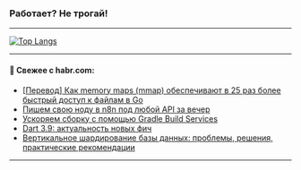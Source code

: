 ### Работает? Не трогай!

---
<!--
#### 🛠️ Technical stack:

![Java](https://img.shields.io/badge/Java-informational?logo=Oracle&style=flat&logoColor=white&color=FF4500)
![Kotlin](https://img.shields.io/badge/Kotlin-informational?logo=Kotlin&style=flat&logoColor=white&color=774D97)
![TS](https://img.shields.io/badge/TypeScript-informational?logo=typeScript&style=flat&logoColor=black&color=017acc)
![Python](https://img.shields.io/badge/Python-informational?logo=Python&style=flat&logoColor=black&color=ffdd54) <br>
![Spring](https://img.shields.io/badge/Spring-informational?logo=Spring&style=flat&logoColor=white&color=6DB33F) 
![SpringBoot](https://img.shields.io/badge/SpringBoot-informational?logo=SpringBoot&style=flat&logoColor=white&color=6DB33F)
![Nest](https://img.shields.io/badge/NestJS-informational?logo=NestJS&style=flat&logoColor=white&color=E0234E) 
![NodeJS](https://img.shields.io/badge/NodeJS-informational?logo=node.js&style=flat&logoColor=white&color=70A760)<br>
![PostgreSQL](https://img.shields.io/badge/PostgreSQL-informational?logo=PostgreSQL&style=flat&logoColor=white&color=DAA520)
![MongoDB](https://img.shields.io/badge/MongoDB-informational?logo=MongoDB&style=flat&logoColor=white&color=870000)
![Apache](https://img.shields.io/badge/Apache-informational?logo=apache&style=flat&logoColor=white&color=f74e28)

___ 
-->

<!--- #### 🛠️ : --->

[![Top Langs](https://github-readme-stats-82jvfl3w3-advtsettinggmailcoms-projects.vercel.app/api/top-langs/?username=zloylis&langs_count=10&hide_title=true&title_color=e6edf3&size_weight=0.5&count_weight=0.5&layout=compact&hide_progress=true&hide_border=true&theme=dracula&hide=css,makefile,cmake)](https://github.com/zloylis)

<!---


####  :octocat:&nbsp;&nbsp; Статистика:

![GitHub stats](https://github-readme-stats-u2qms2cxw-advtsettinggmailcoms-projects.vercel.app/api?username=zloylis&show_icons=true&hide_border=true&theme=dracula&title_color=e6edf3&include_all_commits=true&count_private=true&hide_rank=false&hide_title=true&rank_icon=github)
-->
---

#### 💬 Свежее с habr.com:

<!-- BLOG-POST-LIST:START -->
- [[Перевод] Как memory maps &lpar;mmap&rpar; обеспечивают в 25 раз более быстрый доступ к файлам в Go](https://habr.com/ru/articles/960120/?utm_source=habrahabr&utm_medium=rss&utm_campaign=960120)
- [Пишем свою ноду в n8n под любой API за вечер](https://habr.com/ru/companies/amvera/articles/960100/?utm_source=habrahabr&utm_medium=rss&utm_campaign=960100)
- [Ускоряем сборку с помощью Gradle Build Services](https://habr.com/ru/articles/951264/?utm_source=habrahabr&utm_medium=rss&utm_campaign=951264)
- [Dart 3.9: актуальность новых фич](https://habr.com/ru/articles/960068/?utm_source=habrahabr&utm_medium=rss&utm_campaign=960068)
- [Вертикальное шардирование базы данных: проблемы, решения, практические рекомендации](https://habr.com/ru/articles/959748/?utm_source=habrahabr&utm_medium=rss&utm_campaign=959748)
<!-- BLOG-POST-LIST:END -->

---
